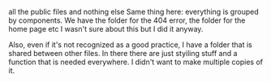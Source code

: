 all the public files and nothing else
Same thing here: everything is grouped by components. We have the folder for the 404 error, the folder for the home page etc
I wasn't sure about this but I did it anyway.

Also, even if it's not recognized as a good practice, I have a folder that is shared between other files. In there there are just styiling stuff and a function that is needed everywhere. I didn't want to make multiple copies of it.